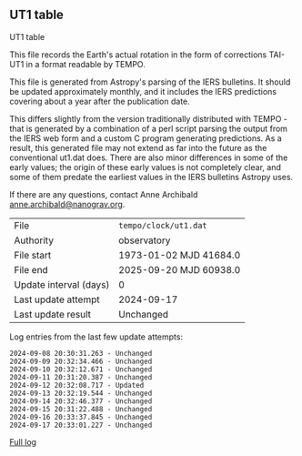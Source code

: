 
## UT1 table

UT1 table

This file records the Earth's actual rotation in the form of
corrections TAI-UT1 in a format readable by TEMPO.

This file is generated from Astropy's parsing of the IERS
bulletins. It should be updated approximately monthly, and it
includes the IERS predictions covering about a year after the
publication date.

This differs slightly from the version traditionally distributed
with TEMPO - that is generated by a combination of a perl script
parsing the output from the IERS web form and a custom C program
generating predictions. As a result, this generated file may not
extend as far into the future as the conventional ut1.dat does.
There are also minor differences in some of the early values; the
origin of these early values is not completely clear, and some of
them predate the earliest values in the IERS bulletins Astropy uses.

If there are any questions, contact Anne Archibald
<anne.archibald@nanograv.org>.

|     |     |
|:--- |:--- |
| File | `tempo/clock/ut1.dat` |
| Authority | observatory |
| File start | 1973-01-02 MJD 41684.0 |
| File end | 2025-09-20 MJD 60938.0 |
| Update interval (days) | 0 |
| Last update attempt | 2024-09-17 |
| Last update result | Unchanged |

Log entries from the last few update attempts:
```
2024-09-08 20:30:31.263 - Unchanged
2024-09-09 20:32:34.466 - Unchanged
2024-09-10 20:32:12.671 - Unchanged
2024-09-11 20:31:20.387 - Unchanged
2024-09-12 20:32:08.717 - Updated
2024-09-13 20:32:19.544 - Unchanged
2024-09-14 20:32:46.377 - Unchanged
2024-09-15 20:31:22.488 - Unchanged
2024-09-16 20:33:37.845 - Unchanged
2024-09-17 20:33:01.227 - Unchanged
```
[Full log](https://raw.githubusercontent.com/ipta/pulsar-clock-corrections/main/log/tempo/clock/ut1.dat.log)
